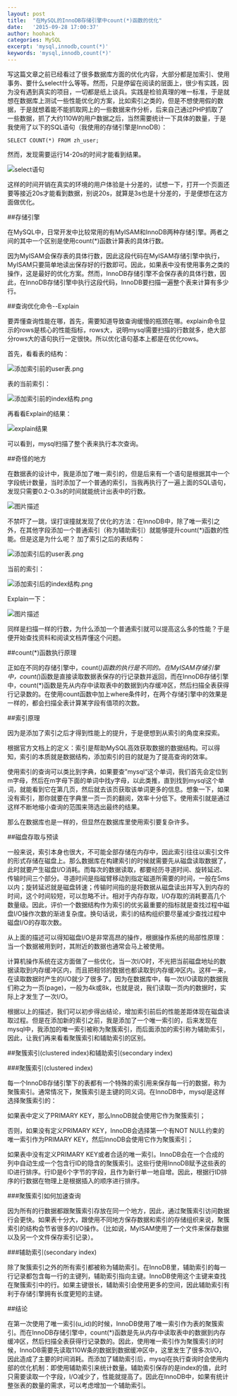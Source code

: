 ```yaml
---
layout: post
title:  "在MySQL的InnoDB存储引擎中count(*)函数的优化"
date:   '2015-09-28 17:00:37'
author: hoohack
categories: MySQL
excerpt: 'mysql,innodb,count(*)'
keywords: 'mysql,innodb,count(*)'
---
```


写这篇文章之前已经看过了很多数据库方面的优化内容，大部分都是加索引、使用事务、要什么select什么等等。然而，只是停留在阅读的层面上，很少有实践，因为没有遇到真实的项目，一切都是纸上谈兵。实践是检验真理的唯一标准，于是就想在数据库上测试一些性能优化的方案，比如索引之类的，但是不想使用假的数据，于是就想着能不能抓取网上的一些数据来作分析，后来自己通过PHP抓取了一些数据，抓了大约110W的用户数据之后，当然需要统计一下具体的数量，于是我使用了以下的SQL语句（我使用的存储引擎是InnoDB）：

<!--more-->

    SELECT COUNT(*) FROM zh_user;

然而，发现需要运行14-20s的时间才能看到结果。

![select语句][2]


这样的时间开销在真实的环境的用户体验是十分差的，试想一下，打开一个页面还要等接近20s才能看到数据，别说20s，就算是3s也是十分差的，于是便想在这方面做优化。

##存储引擎

在MySQL中，日常开发中比较常用的有MyISAM和InnoDB两种存储引擎。两者之间的其中一个区别是使用count(*)函数计算表的具体行数。

因为MyISAM会保存表的具体行数，因此这段代码在MyISAM存储引擎中执行，MyISAM只要简单地读出保存好的行数即可。因此，如果表中没有使用事务之类的操作，这是最好的优化方案。然而，InnoDB存储引擎不会保存表的具体行数，因此，在InnoDB存储引擎中执行这段代码，InnoDB要扫描一遍整个表来计算有多少行。

 

##查询优化命令--Explain

要弄懂查询性能在哪，首先，需要知道导致查询缓慢的瓶颈在哪。explain命令显示的rows是核心的性能指标，rows大，说明mysql需要扫描的行数就多，绝大部分rows大的语句执行一定很快。所以优化语句基本上都是在优化rows。

首先，看看表的结构：

![添加索引前的user表.png][3]

表的当前索引：

![添加索引前的index结构.png][4]

再看看Explain的结果：

![explain结果][5]

可以看到，mysql扫描了整个表来执行本次查询。

 

##奇怪的地方

在数据表的设计中，我是添加了唯一索引的，但是后来有一个语句是根据其中一个字段统计数量，当时添加了一个普通的索引，当我再执行了一遍上面的SQL语句，发现只需要0.2-0.3s的时间就能统计出表中的行数。

![图片描述][6]

不禁吓了一跳，误打误撞就发现了优化的方法：在InnoDB中，除了唯一索引之外，在其他字段添加一个普通索引（称为辅助索引）就能够提升count(*)函数的性能。但是这是为什么呢？
加了索引之后的表结构：

![添加索引后的user表.png][7]

当前的索引：

![添加索引后的index结构.png][8]

Explain一下：

![图片描述][9]


同样是扫描一样的行数，为什么添加一个普通索引就可以提高这么多的性能？于是便开始查找资料和阅读文档弄懂这个问题。 

##count(*)函数执行原理

正如在不同的存储引擎中，count(*)函数的执行是不同的。在MyISAM存储引擎中，count(*)函数是直接读取数据表保存的行记录数并返回，而在InnoDB存储引擎中，count(*)函数是先从内存中读取表中的数据到内存缓冲区，然后扫描全表获得行记录数的。在使用count函数中加上where条件时，在两个存储引擎中的效果是一样的，都会扫描全表计算某字段有值项的次数。

 

##索引原理

因为是添加了索引之后才得到性能上的提升，于是便想到从索引的角度来探索。

根据官方文档上的定义：索引是帮助MySQL高效获取数据的数据结构。可以得知，索引的本质就是数据结构，添加索引的目的就是为了提高查询的效率。

使用索引的查询可以类比到字典，如果要查”mysql“这个单词，我们首先会定位到m字母，然后在m字母下面的单词中找y字母，以此类推，直到找到mysql这个单词，就能看到它在第几页，然后就去该页获取该单词更多的信息。想象一下，如果没有索引，那你就要在字典里一页一页的翻阅，效率十分低下。使用索引就是通过这样不断地缩小查询的范围来筛选出最终的结果。

那么在数据库也是一样的，但显然在数据库里使用索引要复杂许多。

 

##磁盘存取与预读

一般来说，索引本身也很大，不可能全部存储在内存中，因此索引往往以索引文件的形式存储在磁盘上。那么数据库在构建索引的时候就需要先从磁盘读取数据了，此时就要产生磁盘I/O消耗。而每次的数据读取，都要经历寻道时间、旋转延迟、传输时间三个部分。寻道时间是指磁臂移动到指定磁道所需要的时间，一般在5ms以内；旋转延迟就是磁盘转速；传输时间指的是将数据从磁盘读出并写入到内存的时间，这个时间较短，可以忽略不计。相对于内存存取，I/O存取的消耗要高几个数量级。因此，评价一个数据结构作为索引的优劣最重要的指标就是查找过程中磁盘I/O操作次数的渐进复杂度。换句话说，索引的结构组织要尽量减少查找过程中磁盘I/O的存取次数。

从上面的描述可以得知磁盘I/O是非常高昂的操作，根据操作系统的局部性原理：
    当一个数据被用到时，其附近的数据也通常会马上被使用。

计算机操作系统在这方面做了一些优化，当一次I/O时，不光把当前磁盘地址的数据读取到内存缓冲区内，而且把相邻的数据也都读取到内存缓冲区内。这样一来，在读取数据时产生的I/O就少了很多了。因为在数据库中，每一次I/O读取的数据我们称之为一页(page)，一般为4k或8k，也就是说，我们读取一页内的数据时，实际上才发生了一次I/O。

根据以上的描述，我们可以初步得出结论，增加索引前后的性能差距体现在磁盘读取过程。但是在添加新的索引之前，我是添加了一个唯一索引的，后来发现在mysql中，我添加的唯一索引被称为聚簇索引，而后面添加的索引称为辅助索引，因此，让我们再来看看聚簇索引和辅助索引的区别。

 

##聚簇索引(clustered index)和辅助索引(secondary index)

###聚簇索引(clustered index)

每一个InnoDB存储引擎下的表都有一个特殊的索引用来保存每一行的数据，称为聚簇索引。通常情况下，聚簇索引是主键的同义词。在InnoDB中，mysql是这样选择聚簇索引的：

如果表中定义了PRIMARY KEY，那么InnoDB就会使用它作为聚簇索引；

否则，如果没有定义PRIMARY KEY，InnoDB会选择第一个有NOT NULL约束的唯一索引作为PRIMARY KEY，然后InnoDB会使用它作为聚簇索引；

如果表中没有定义PRIMARY KEY或者合适的唯一索引。InnoDB会在一个合成的列中自动生成一个包含行ID的隐含的聚簇索引。这些行使用InnoDB赋予这些表的ID进行排序。行ID是6个字节的字段，且作为新行单一地自增。因此，根据行ID排序的行数据在物理上是根据插入的顺序进行排序。

###聚簇索引如何加速查询

因为所有的行数据都跟聚簇索引存放在同一个地方，因此，通过聚簇索引访问数据行会更快。如果表十分大，跟使用不同地方保存数据和索引的存储组织来说，聚簇索引的结构会节省很多的I/O操作。（比如说，MyISAM使用了一个文件来保存数据以及另一个文件保存索引记录）。

###辅助索引(secondary index)

除了聚簇索引之外的所有索引都被称为辅助索引。在InnoDB里，辅助索引的每一行记录都包含每一行的主键列，辅助索引指向主键。InnoDB使用这个主键来查找在聚簇索引中的行。如果主键很长，辅助索引会使用更多的空间，因此辅助索引有利于存储引擎拥有长度更短的主键。

 

##结论

在第一次使用了唯一索引(u_id)的时候，InnoDB使用了唯一索引作为表的聚簇索引。而在InnoDB存储引擎中，count(*)函数是先从内存中读取表中的数据到内存缓冲区，然后扫描全表获得行记录数的。因此，使用唯一索引作为聚簇索引的时候，InnoDB需要先读取110W条的数据到数据缓冲区中，这里发生了很多次I/O，因此造成了主要的时间消耗。而添加了辅助索引后，mysql在执行查询时会使用内部的优化机制：即使用辅助索引来统计数量。辅助索引保存的是index的值，此时只需要读取一个字段，I/O减少了，性能就提高了。因此在InnoDB中，如果有统计整张表的数量的需求，可以考虑增加一个辅助索引。


  [2]: http://7u2eqw.com1.z0.glb.clouddn.com/count优化1.png
  [3]: http://7u2eqw.com1.z0.glb.clouddn.com/count优化2.png
  [4]: http://7u2eqw.com1.z0.glb.clouddn.com/count优化3.png
  [5]: http://7u2eqw.com1.z0.glb.clouddn.com/count优化4.png
  [6]: http://7u2eqw.com1.z0.glb.clouddn.com/count优化5.png
  [7]: http://7u2eqw.com1.z0.glb.clouddn.com/count优化6.png
  [8]: http://7u2eqw.com1.z0.glb.clouddn.com/count优化7.png
  [9]: http://7u2eqw.com1.z0.glb.clouddn.com/count优化8.png
